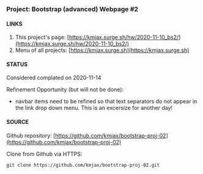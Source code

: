 ### Project: Bootstrap (advanced) Webpage #2


#### LINKS

1. This project's page:  [https://kmjax.surge.sh/hw/2020-11-10_bs2/](https://kmjax.surge.sh/hw/2020-11-10_bs2/)
1. Menu of all projects:  [https://kmjax.surge.sh](https://kmjax.surge.sh)


#### STATUS

Considered complated on 2020-11-14

Refinement Opportunity (but will not be done):

* navbar items need to be refined so that text separators do not appear in the link drop down menu. This is an excersize for another day!


#### SOURCE

Github repository: [https://github.com/kmjax/bootstrap-proj-02](https://github.com/kmjax/bootstrap-proj-02)

Clone from Github via HTTPS:

`git clone https://github.com/kmjax/bootstrap-proj-02.git`
